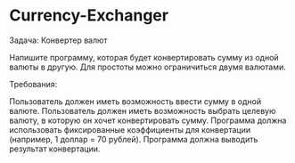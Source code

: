 # Сurrency-Exchanger


Задача: Конвертер валют

Напишите программу, которая будет конвертировать сумму из одной валюты в другую. Для простоты можно ограничиться двумя валютами.

Требования:

Пользователь должен иметь возможность ввести сумму в одной валюте.
Пользователь должен иметь возможность выбрать целевую валюту, в которую он хочет конвертировать сумму.
Программа должна использовать фиксированные коэффициенты для конвертации (например, 1 доллар = 70 рублей).
Программа должна выводить результат конвертации.
